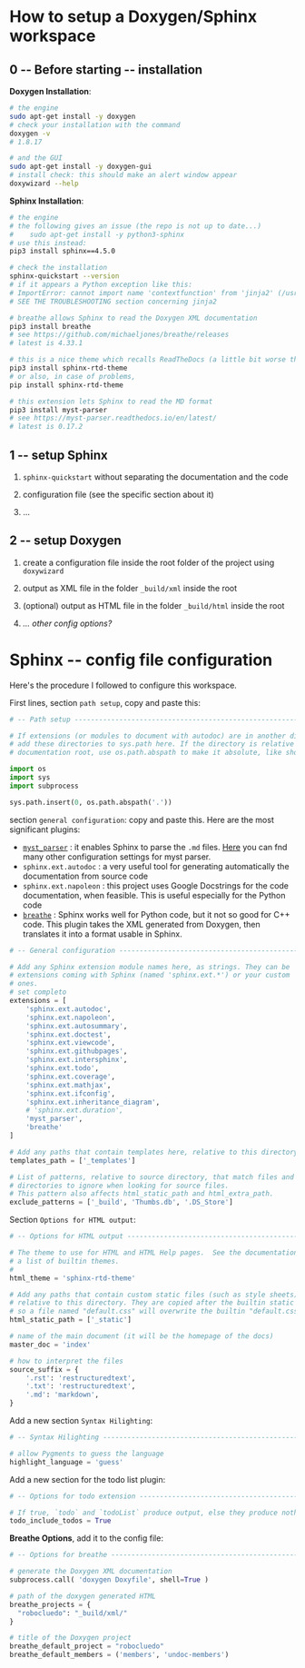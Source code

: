 # How to setup a Doxygen/Sphinx workspace

## 0 -- Before starting -- installation

**Doxygen Installation**:

```bash
# the engine
sudo apt-get install -y doxygen
# check your installation with the command 
doxygen -v
# 1.8.17

# and the GUI
sudo apt-get install -y doxygen-gui
# install check: this should make an alert window appear
doxywizard --help
```

**Sphinx Installation**:

```bash
# the engine
# the following gives an issue (the repo is not up to date...)
#    sudo apt-get install -y python3-sphinx
# use this instead:
pip3 install sphinx==4.5.0

# check the installation
sphinx-quickstart --version
# if it appears a Python exception like this:
# ImportError: cannot import name 'contextfunction' from 'jinja2' (/usr/local/lib/python3.8/dist-packages/jinja2/__init__.py)
# SEE THE TROUBLESHOOTING section concerning jinja2

# breathe allows Sphinx to read the Doxygen XML documentation
pip3 install breathe
# see https://github.com/michaeljones/breathe/releases
# latest is 4.33.1

# this is a nice theme which recalls ReadTheDocs (a little bit worse than the orininal one)
pip3 install sphinx-rtd-theme
# or also, in case of problems, 
pip install sphinx-rtd-theme

# this extension lets Sphinx to read the MD format
pip3 install myst-parser
# see https://myst-parser.readthedocs.io/en/latest/
# latest is 0.17.2
```

## 1 -- setup Sphinx

1. `sphinx-quickstart` without separating the documentation and the code

2. configuration file (see the specific section about it)

3. ...

## 2 -- setup Doxygen

1. create a configuration file inside the root folder of the project using `doxywizard`

2. output as XML file in the folder `_build/xml` inside the root

3. (optional) output as HTML file in the folder `_build/html` inside the root

4. *... other config options?*

# Sphinx -- config file configuration

Here's the procedure I followed to configure this workspace. 

First lines, section `path setup`, copy and paste this:

```py
# -- Path setup --------------------------------------------------------------

# If extensions (or modules to document with autodoc) are in another directory,
# add these directories to sys.path here. If the directory is relative to the
# documentation root, use os.path.abspath to make it absolute, like shown here.

import os
import sys
import subprocess

sys.path.insert(0, os.path.abspath('.'))
```

section `general configuration`: copy and paste this. Here are the most significant plugins:

- [`myst_parser`](https://myst-parser.readthedocs.io/en/latest/index.html) : it enables Sphinx to parse the `.md` files. [Here](https://myst-parser.readthedocs.io/en/latest/configuration.html) you can fnd many other configuration settings for myst parser.
- `sphinx.ext.autodoc` : a very useful tool for generating automatically the documentation from source code
- `sphinx.ext.napoleon` : this project uses Google Docstrings for the code documentation, when feasible. This is useful especially for the Python code
- [`breathe`](https://breathe.readthedocs.io/en/latest/quickstart.html) : Sphinx works well for Python code, but it not so good for C++ code. This plugin takes the XML generated from Doxygen, then translates it into a format usable in Sphinx. 

```py
# -- General configuration ---------------------------------------------------

# Add any Sphinx extension module names here, as strings. They can be
# extensions coming with Sphinx (named 'sphinx.ext.*') or your custom
# ones.
# set completo
extensions = [
	'sphinx.ext.autodoc',
	'sphinx.ext.napoleon',
	'sphinx.ext.autosummary',
	'sphinx.ext.doctest',
	'sphinx.ext.viewcode',
	'sphinx.ext.githubpages',
	'sphinx.ext.intersphinx',
	'sphinx.ext.todo',
	'sphinx.ext.coverage',
	'sphinx.ext.mathjax',
	'sphinx.ext.ifconfig',
	'sphinx.ext.inheritance_diagram',
	# 'sphinx.ext.duration',
	'myst_parser',
	'breathe'
]

# Add any paths that contain templates here, relative to this directory.
templates_path = ['_templates']

# List of patterns, relative to source directory, that match files and
# directories to ignore when looking for source files.
# This pattern also affects html_static_path and html_extra_path.
exclude_patterns = ['_build', 'Thumbs.db', '.DS_Store']
```

Section `Options for HTML output`:

```python
# -- Options for HTML output -------------------------------------------------

# The theme to use for HTML and HTML Help pages.  See the documentation for
# a list of builtin themes.
#
html_theme = 'sphinx-rtd-theme'

# Add any paths that contain custom static files (such as style sheets) here,
# relative to this directory. They are copied after the builtin static files,
# so a file named "default.css" will overwrite the builtin "default.css".
html_static_path = ['_static']

# name of the main document (it will be the homepage of the docs)
master_doc = 'index'

# how to interpret the files
source_suffix = {
    '.rst': 'restructuredtext',
    '.txt': 'restructuredtext',
    '.md': 'markdown',
}
```

Add a new section `Syntax Hilighting`:

```python
# -- Syntax Hilighting -------------------------------------------------------

# allow Pygments to guess the language
highlight_language = 'guess'
```

Add a new section for the todo list plugin:

```python
# -- Options for todo extension ----------------------------------------------

# If true, `todo` and `todoList` produce output, else they produce nothing.
todo_include_todos = True
```

**Breathe Options**, add it to the config file:

```py
# -- Options for breathe -----------------------------------------------------

# generate the Doxygen XML documentation
subprocess.call( 'doxygen Doxyfile', shell=True )

# path of the doxygen generated HTML
breathe_projects = {
  "robocluedo": "_build/xml/"
}

# title of the Doxygen project
breathe_default_project = "robocluedo"
breathe_default_members = ('members', 'undoc-members')
```

